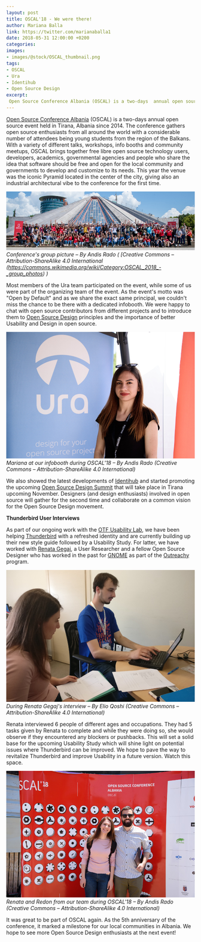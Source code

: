 ```yaml
---
layout: post
title: OSCAL'18 - We were there!
author: Mariana Balla
link: https://twitter.com/marianaballa1
date: 2018-05-31 12:00:00 +0200
categories: 
images:
- images/@stock/OSCAL_thumbnail.png
tags:
- OSCAL
- Ura
- Identihub
- Open Source Design
excerpt:
 Open Source Conference Albania (OSCAL) is a two-days  annual open source event held in Tirana, Albania since 2014. The conference gathers open source enthusiasts from all around the world with a considerable number of attendees being young students from the region of the Balkans. Most members of the Ura team participated on the event, while some of us were part of the organizing team of the event.[…]
---
```


[Open Source Conference Albania](https://oscal.openlabs.cc/) (OSCAL) is a two-days  annual open source event held in Tirana, Albania since 2014.  The conference gathers open source enthusiasts from all around the world with a considerable number of attendees being young students from the region of the Balkans. With a variety of different talks, workshops, info booths and community meetups, OSCAL brings together free libre open source technology users, developers, academics, governmental agencies and people who share the idea that software should be free and open for the local community and governments to develop and customize to its needs. This year the venue was the iconic Pyramid located in the center of the city, giving also an industrial architectural vibe to the conference for the first time.

![Opening Speach](/images/@stock/OSCAL_group_photo.jpg) <br>
<i>Conference's group picture – By Andis Rado ( [Creative Commons – Attribution-ShareAlike 4.0 International (https://commons.wikimedia.org/wiki/Category:OSCAL_2018_-_group_photos) )</i>

Most members of the Ura team participated on the event, while some of us were part of the organizing team of the event. As the event's motto was "Open by Default" and as we share the exact same principal, we couldn't miss the chance to be there with a dedicated infobooth. We were happy to chat with open source contributors from different projects and to introduce them to [Open Source Design](https://opensourcedesign.net/) principles and the importance of better Usability and Design in open source.

![Ura](/images/@stock/OSCALMariana.jpg)
<i>Mariana at our infobooth during OSCAL'18 – By Andis Rado (Creative Commons – Attribution-ShareAlike 4.0 International)</i>

We also showed the latest developments of [Identihub](https://identihub.co/) and started promoting the upcoming [Open Source Design Summit](https://github.com/opensourcedesign/organization/issues/103) that will take place in Tirana upcoming November. Designers (and design enthusiasts) involved in open source will gather for the second time and collaborate on a common vision for the Open Source Design movement.

**Thunderbird User Interviews**

As part of our ongoing work with the [OTF Usability Lab](https://www.opentech.fund/lab/usability-lab), we have been helping [Thunderbird](https://www.thunderbird.net/en-US/) with a refreshed identity and are currently building up their new style guide followed by a Usability Study. For latter, we have worked with [Renata Gegaj](https://renatagegaj.wordpress.com/), a User Researcher and a fellow Open Source Designer who has worked in the past for [GNOME](https://www.gnome.org/) as part of the [Outreachy](https://www.outreachy.org/) program.

![Renata Gegaj](/images/@stock/OSCALRenata.jpg)<br>
<i>During Renata Gegaj's interview – By Elio Qoshi (Creative Commons – Attribution-ShareAlike 4.0 International)</i>

Renata interviewed 6 people of different ages and occupations. They had 5 tasks given by Renata to complete and while they were doing so, she would observe if they encountered any blockers or pushbacks. 
This will set a solid base for the upcoming Usability Study which will shine light on potential issues where Thunderbird can be improved. We hope to pave the way to revitalize Thunderbird and improve Usability in a future version. Watch this space.

![Ura](/images/@stock/OSCALRedon_Renata.jpg)<br>
<i>Renata and Redon from our team during OSCAL'18 – By Andis Rado (Creative Commons – Attribution-ShareAlike 4.0 International)</i>

It was great to be part of OSCAL again. As the 5th anniversary of the conference, it marked a milestone for our local communities in Albania. We hope to see more Open Source Design enthusiasts at the next event!
